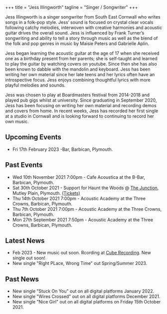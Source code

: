 +++
title = "Jess Illingworth"
tagline = "Singer / Songwriter"
+++

Jess Illingworth is a singer songwriter from South East Cornwall who writes songs in a folk-pop style. Jess’ sound is focused on crystal clear vocals following catchy melodies, interwoven with creative harmonies and acoustic guitar drives the overall sound. Jess is influenced by Frank Turner’s songwriting and ability to tell a story through music as well as the blend of the folk and pop genres in music by Maisie Peters and Gabrielle Aplin.

Jess began learning the acoustic guitar at the age of 17 when she received one as a birthday present from her parents; she is self-taught and learned to play the guitar by watching covers on youtube. Since then she has also been known to dabble with the mandolin and keyboard. Jess has been writing her own material since her late teens and her lyrics often have an introspective focus. Jess enjoys combining thoughtful lyrics with more playful melodies and sounds.

Jess was chosen to play at Boardmasters festival from 2014-2018 and played pub gigs whilst at university. Since graduating in September 2020, Jess has been focusing on writing her own material and recording demos and covers from home. In recent weeks, Jess has recorded her first single at a studio in Cornwall and is looking forward to continuing to record her own music.

## Upcoming Events

+ Fri 17th February 2023 -Bar, Barbican, Plymouth.

## Past Events

+ Wed 10th November 2021 7:00pm - Cafe Acoustica at the B-Bar, Barbican, Plymouth.
+ Sat 30th October 2021 - Support for Haunt the Woods @ [The Junction](https://www.facebook.com/mutleyjunction/), Mutley Plain, Plymouth. [(Tickets)](https://www.seetickets.com/event/haunt-the-woods/the-junction/2025405?src=jessillingworth)
+ Thu 14th October 2021 7:00pm - Acoustic Academy at the Three Crowns, Barbican, Plymouth.
+ Thu 7th October 2021 7:00pm - Acoustic Academy at the Three Crowns, Barbican, Plymouth.
+ Mon 27th September 2021 7:50pm - Acoustic Academy at the Three Crowns, Barbican, Plymouth.


## Latest News

+ Feb 2023 - New music out soon. Rcording at [Cube Recording](https://cuberecording.com/). New single out soon!
+ New single "Right PLace, Wrong Time" out Spring/Summer 2023.

## Past News

+ New single "Stuck On You" out on all digital platforms January 2022.
+ New single "Wires Crossed" out on all digital platforms December 2021.
+ New single "Nice Girl" out on all digital platforms on Friday 15th October 2021.
